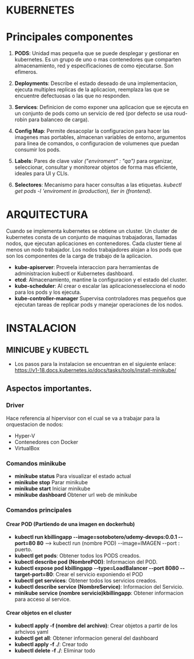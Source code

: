 # **KUBERNETES**

# Principales componentes

1. **PODS**: Unidad mas pequeña que se puede desplegar y gestionar en kubernetes. Es un grupo de uno o mas contenedores que comparten almacenamiento, red y especificaciones de como ejecutarse. Son efimeros.

2. **Deployments**: Describe el estado deseado de una implementacion, ejecuta multiples replicas de la aplicacion, reemplaza las que se encuentre defectuosas o las que no responden.

3. **Services**: Definicion de como exponer una aplicacion que se ejecuta en un conjunto de pods como un servicio de red (por defecto se usa roud-robin para balanceo de carga).

4. **Config Map**: Permite desacoplar la configuracion para hacer las imagenes mas portables, almacenan variables de entorno, argumentos para linea de comandos, o configuracion de volumenes que puedan consumir los pods.

5. **Labels**: Pares de clave valor *("enviroment" : "qa")* para organizar, seleccionar, consultar y monitorear objetos de forma mas eficiente, ideales para UI y CLIs.

6. **Selectores**: Mecanismo para hacer consultas a las etiquetas. *kubectl get pods -l 'enviroment in (production), tier in (frontend)*.

# **ARQUITECTURA**

Cuando se implementa kubernetes se obtiene un cluster. Un cluster de kubernetes consta de un conjunto de maquinas trabajadoras, llamadas nodos, que ejecutan aplicaciones en contenedores. Cada cluster tiene al menos un nodo trabajador. Los nodos trabajadores alojan a los pods que son los componentes de la carga de trabajo de la aplicacion.

* **kube-apiserver**: Proveela interaccion para herramientas de administracion kubectl or Kubernetes dashboard.
* **etcd**: Almacenamiento, mantine la configuracion y el estado del cluster.
* **kube-scheduler**: Al crear o escalar las aplicacionesselecciona el nodo para los pods y los ejecuta.
* **kube-controller-manager** Supervisa controladores mas pequeños que ejecutan tareas de replicar pods y manejar operaciones de los nodos.

# **INSTALACION**

## MINICUBE y KUBECTL

- Los pasos para la instalacion se encuentran en el siguiente enlace: https://v1-18.docs.kubernetes.io/docs/tasks/tools/install-minikube/


## Aspectos importantes.

### Driver

Hace referencia al hipervisor con el cual se va a trabajar para la orquestacion de nodos:

- Hyper-V
- Contenedores con Docker
- VirtualBox


### Comandos minikube

* **minikube status** Para visualizar el estado actual 
* **minikube stop** Parar minikube
* **minikube start** Iniciar minikube
* **minikube dashboard** Obtener url web de minikube

### Comandos principales

#### Crear POD (Partiendo de una imagen en dockerhub)

* **kubectl run kbillingapp --image=sotobotero/udemy-devops:0.0.1 --port=80 80** --> kubectl run (nombre POD) --image=IMAGEN --port : puerto.
* **kubectl get pods**: Obtener todos los PODS creados.
* **kubectl describe pod (NombrePOD)**: Informacion del POD.
* **kubectl expose pod kbillingapp --type=LoadBalancer --port 8080 --target-port=80**: Crear el servicio exponiendo el POD
* **kubectl get services**: Obtener todos los servicios creados.
* **kubectl describe service (NombreService)**: Informacion del Servicio.
* **minikube service (nombre servicio)kbillingapp**: Obtener informacion para acceso al service. 

#### Crear objetos en el cluster

* **kubectl apply -f (nombre del archivo)**: Crear objetos a partir de los arhcivos yaml
* **kubectl get all**: Obtener informacion general del dashboard
* **kubectl apply -f ./**: Crear todo
* **kubectl delete -f ./**: Eliminar todo